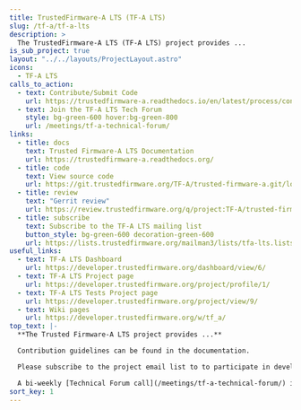 ```yaml
---
title: TrustedFirmware-A LTS (TF-A LTS)
slug: /tf-a/tf-a-lts
description: >
  The TrustedFirmware-A LTS (TF-A LTS) project provides ...
is_sub_project: true
layout: "../../layouts/ProjectLayout.astro"
icons:
  - TF‑A LTS
calls_to_action:
  - text: Contribute/Submit Code
    url: https://trustedfirmware-a.readthedocs.io/en/latest/process/contributing.html
  - text: Join the TF-A LTS Tech Forum
    style: bg-green-600 hover:bg-green-800
    url: /meetings/tf-a-technical-forum/
links:
  - title: docs
    text: Trusted Firmware-A LTS Documentation
    url: https://trustedfirmware-a.readthedocs.org/
  - title: code
    text: View source code
    url: https://git.trustedfirmware.org/TF-A/trusted-firmware-a.git/log/?h=lts-v2.8
  - title: review
    text: "Gerrit review"
    url: https://review.trustedfirmware.org/q/project:TF-A/trusted-firmware-a+branch:lts-v2.8
  - title: subscribe
    text: Subscribe to the TF-A LTS mailing list
    button_style: bg-green-600 decoration-green-600
    url: https://lists.trustedfirmware.org/mailman3/lists/tfa-lts.lists.trustedfirmware.org/
useful_links:
  - text: TF-A LTS Dashboard
    url: https://developer.trustedfirmware.org/dashboard/view/6/
  - text: TF-A LTS Project page
    url: https://developer.trustedfirmware.org/project/profile/1/
  - text: TF-A LTS Tests Project page
    url: https://developer.trustedfirmware.org/project/view/9/
  - text: Wiki pages
    url: https://developer.trustedfirmware.org/w/tf_a/
top_text: |-
  **The Trusted Firmware-A LTS project provides ...**

  Contribution guidelines can be found in the documentation.

  Please subscribe to the project email list to to participate in development discussions.

  A bi-weekly [Technical Forum call](/meetings/tf-a-technical-forum/) is held to discuss technical subjects.
sort_key: 1
---
```

